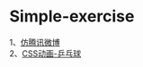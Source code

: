 # Simple-exercise
1、<a href="https://54fairyl.github.io/Simple-exercise/microblog/html/index.html">仿腾讯微博</a><br>
2、<a href="https://54fairyl.github.io/Simple-exercise/%E7%BA%AFCSS%E5%AE%9E%E7%8E%B0%E4%B9%92%E4%B9%93%E7%90%83/index.html">CSS动画-乒乓球</a><br>
